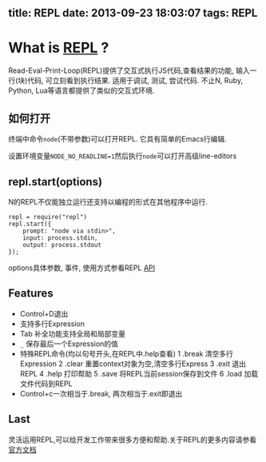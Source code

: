 title: REPL
date: 2013-09-23 18:03:07
tags: REPL
---
# What is [REPL](http://nodejs.org/api/repl.html) ?
Read-Eval-Print-Loop(REPL)提供了交互式执行JS代码,查看结果的功能, 输入一行(块)代码, 可立刻看到执行结果. 
适用于调试, 测试, 尝试代码. 不止N, Ruby, Python, Lua等语言都提供了类似的交互式环境.

<!-- more -->

## 如何打开
终端中命令`node`(不带参数)可以打开REPL. 它具有简单的Emacs行编辑.

设置环境变量`NODE_NO_READLINE=1`然后执行`node`可以打开高级line-editors

## repl.start(options)
N的REPL不仅能独立运行还支持以编程的形式在其他程序中运行.
```
repl = require("repl")
repl.start({
    prompt: "node via stdin>",
    input: process.stdin,
    output: process.stdout
});
```

options具体参数, 事件, 使用方式参看REPL [API](http://nodejs.org/api/repl.html)

## Features

* Control+D退出
* 支持多行Expression
* Tab 补全功能支持全局和局部变量
* `_` 保存最后一个Expression的值
* 特殊REPL命令(均以句号开头,在REPL中.help查看)
    1 .break  清空多行Expression
    2 .clear  重置context对象为空,清空多行Express
    3 .exit   退出REPL
    4 .help   打印帮助
    5 .save   将REPL当前session保存到文件
    6 .load   加载文件代码到REPL
* Control+c一次相当于.break, 两次相当于.exit即退出

## Last
灵活运用REPL,可以给开发工作带来很多方便和帮助.关于REPL的更多内容请参看[官方文档](http://nodejs.org/api/repl.html)